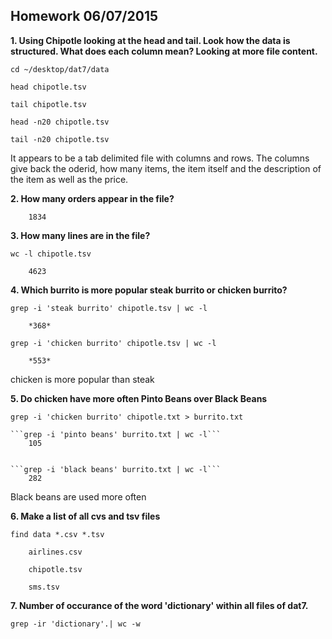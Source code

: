 ## Homework 06/07/2015

 **1. Using Chipotle looking at the head and tail. Look how the data is structured. What does each column mean? Looking at more file content.**
 
  ```cd ~/desktop/dat7/data```
  
  ```head chipotle.tsv```
  
  ```tail chipotle.tsv```
  
  ```head -n20 chipotle.tsv```

  ```tail -n20 chipotle.tsv```

It appears to be a tab delimited file with columns and rows. The columns give back the oderid, how many items, the item itself and the description of the item as well as the price. 


**2. How many orders appear in the file?**

        1834

**3. How many lines are in the file?**


  ```wc -l chipotle.tsv```
  
        4623


**4. Which burrito is more popular steak burrito or chicken burrito?**

  ```grep -i 'steak burrito' chipotle.tsv | wc -l```
  
        *368*

  
  ```grep -i 'chicken burrito' chipotle.tsv | wc -l```
  
        *553*

chicken is more popular than steak


**5. Do chicken have more often Pinto Beans over Black Beans**

  ```grep -i 'chicken burrito' chipotle.txt > burrito.txt```
  
    ```grep -i 'pinto beans' burrito.txt | wc -l```
        105


    ```grep -i 'black beans' burrito.txt | wc -l```
        282

Black beans are used more often

**6. Make a list of all cvs and tsv files**

  ```find data *.csv *.tsv```
  
        airlines.csv
        
        chipotle.tsv
        
        sms.tsv 

**7. Number of occurance of the word 'dictionary' within all files of dat7.**

  ```grep -ir 'dictionary'.| wc -w```


